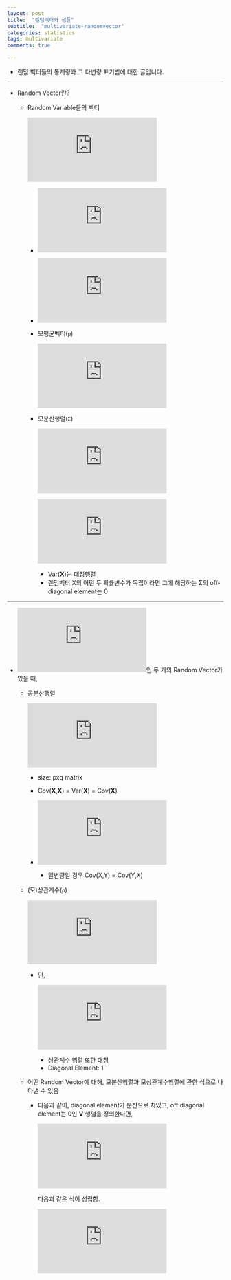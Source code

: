 ```yaml
---
layout: post
title:  "랜덤벡터와 샘플"
subtitle:  "multivariate-randomvector"
categories: statistics
tags: multivariate
comments: true

---
```


- 랜덤 벡터들의 통계량과 그 다변량 표기법에 대한 글입니다.  

---  

- Random Vector란?  
  - Random Variable들의 벡터  
  
    ![](https://latex.codecogs.com/gif.latex?%5Cmathbf%7BX%7D%20%3D%20%5BX_1%2CX_2%2C...%2CX_p%5D%5ET)  
    
    - ![](https://latex.codecogs.com/gif.latex?%5Cboldsymbol%7BX%7D%20%5C%3B%20is%20%5C%3Ba%20%5C%3Brandom%20%5C%3B%20vector)  
    - ![](https://latex.codecogs.com/gif.latex?X_j%2C%201%5Cleq%20j%20%5Cleq%20p%20%5C%3B%20is%20%5C%3B%20a%5C%3B%20random%20%5C%3B%20variable)  
    
    - 모평균벡터(`μ`)  

      ![](https://latex.codecogs.com/gif.latex?E%28%5Cboldsymbol%7BX%7D%29%20%3D%20%5Cbegin%7Bbmatrix%7D%20E%28X_1%29%5C%5C%20E%28X_2%29%5C%5C%20%5Cvdots%20%5C%5C%20E%28X_p%29%20%5Cend%7Bbmatrix%7D%20%3D%20%5Cboldsymbol%7B%5Cmu%7D%20%3D%20%5Cbegin%7Bbmatrix%7D%20%5Cmu_1%5C%5C%20%5Cmu_2%5C%5C%20%5Cvdots%20%5C%5C%20%5Cmu_p%20%5Cend%7Bbmatrix%7D)  

    - 모분산행렬(`Σ`)  

      ![](https://latex.codecogs.com/gif.latex?Var%28%5Cboldsymbol%7BX%7D%29%20%3D%20E%5B%28%5Cboldsymbol%7BX-%5Cmu%7D%29%28%5Cboldsymbol%7BX-%5Cmu%7D%29%5ET%5D)  

      ![](https://latex.codecogs.com/gif.latex?%3D%20%5Cbegin%7Bbmatrix%7D%20%5Csigma_%7B11%7D%20%26%20%5Csigma_%7B12%7D%20%26%20...%20%26%20%5Csigma_%7B1p%7D%5C%5C%20%5Csigma_%7B21%7D%20%26%20%5Csigma_%7B22%7D%20%26%20...%20%26%20%5Csigma_%7B2p%7D%5C%5C%20%5Cvdots%20%26%20%5Cvdots%20%26%20%26%5Cvdots%20%5C%5C%20%5Csigma_%7Bp1%7D%20%26%20%5Csigma_%7Bp2%7D%20%26%20...%5C%20%26%20%5Csigma_%7Bpp%7D%20%5Cend%7Bbmatrix%7D%20%3D%20%5Cboldsymbol%7B%5CSigma%20%7D)  
      
      - Var(__X__)는 대칭행렬  
      - 랜덤벡터 X의 어떤 두 확률변수가 독립이라면 그에 해당하는 Σ의 off-diagonal element는 0  
  
---  

- ![](https://latex.codecogs.com/gif.latex?%5Cboldsymbol%7BX%7D%20%5Cin%20R%5Ep%20%5C%3B%20and%20%5C%3B%20%5Cboldsymbol%7BY%7D%20%5Cin%20R%5Eq)인 두 개의 Random Vector가 있을 때,  
    
    - 공분산행렬  
      
      ![](https://latex.codecogs.com/gif.latex?Cov%28%5Cboldsymbol%7BX%2CY%7D%29%29%20%3D%20E%5B%5Cboldsymbol%7B%28X-%5Cmu_X%29%28Y-%5Cmu_Y%29%5ET%7D%5D%20%3D%20E%28%5Cboldsymbol%7BXY%5ET%7D%29%20-%20E%28%5Cboldsymbol%7BX%7D%29E%28%5Cboldsymbol%7BY%5ET%7D%29)  
      
      - size: pxq matrix  
      - Cov(__X__,__X__) = Var(__X__) = Cov(__X__)  
      
      - ![](https://latex.codecogs.com/gif.latex?Cov%28%5Cboldsymbol%7BX%2C%20Y%7D%29%20%3D%20Cov%28%5Cboldsymbol%7BY%2C%20X%7D%29%5ET)  
        
        - 일변량일 경우 Cov(X,Y) = Cov(Y,X)  
      
    - (모)상관계수(`ρ`)  
    
      ![](https://latex.codecogs.com/gif.latex?%5Cboldsymbol%7B%5Crho%7D%20%3D%20%5Cbegin%7Bbmatrix%7D%201%20%26%20%5Crho_%7B12%7D%20%26%20...%20%26%20%5Crho_%7B1p%7D%20%5C%5C%20%5Crho_%7B21%7D%20%26%201%20%26%20...%20%26%20%5Crho_%7B2p%7D%20%5C%5C%20%5Cvdots%20%26%20%5Cvdots%20%26%20%5Cddots%20%26%20%5Cvdots%20%5C%5C%20%5Crho_%7Bp1%7D%20%26%20%5Crho_%7Bp2%7D%20%26%20...%20%26%201%20%5Cend%7Bbmatrix%7D)  

      - 단,   
        
          ![](https://latex.codecogs.com/gif.latex?%5Crho_%7Bjk%7D%20%3D%20Corr%28X_j%2C%20X_k%29%20%3D%20%5Cfrac%7BCov%28X_j%2C%20X_k%29%7D%7B%5Csqrt%7BVar%28X_j%29%7D%7B%5Csqrt%7BVar%28X_k%29%7D%7D%7D%20%3D%20%5Cfrac%7B%5Csigma_%7Bjk%7D%7D%7B%5Csqrt%7B%5Csigma_%7Bjj%7D%7D%5Csqrt%7B%5Csigma_%7Bkk%7D%7D%7D)  
          
        - 상관계수 행렬 또한 대칭  
        - Diagonal Element: 1  
        
  - 어떤 Random Vector에 대해, 모분산행렬과 모상관계수행렬에 관한 식으로 나타낼 수 있음  
    
    - 다음과 같이, diagonal element가 분산으로 차있고, off diagonal element는 0인 __V__ 행렬을 정의한다면,  
    
      ![](https://latex.codecogs.com/gif.latex?%5Cboldsymbol%7BV%7D%3D%5Cbegin%7Bbmatrix%7D%20%5Csigma_%7B11%7D%20%26%200%20%26%20...%20%26%200%5C%5C%200%20%26%20%5Csigma_%7B22%7D%20%26%20...%20%26%20%5Cvdots%20%5C%5C%20%5Cvdots%20%26%20%5Cvdots%20%26%20%5Cddots%20%26%20%5Cvdots%5C%5C%200%20%26%200%20%26%20...%20%26%20%5Csigma_%7Bpp%7D%20%5Cend%7Bbmatrix%7D)  
      
      다음과 같은 식이 성립함.  
      
      ![](https://latex.codecogs.com/gif.latex?%5Cboldsymbol%7BV%7D%5E%7B%5Cfrac%7B1%7D%7B2%7D%7D%5Cboldsymbol%7B%5Crho%7D%5Cboldsymbol%7BV%7D%5E%7B%5Cfrac%7B1%7D%7B2%7D%7D%3D%5Cboldsymbol%7B%5CSigma%7D%2C%20%5Cboldsymbol%7B%5Crho%7D%3D%5Cboldsymbol%7BV%7D%5E%7B-%5Cfrac%7B1%7D%7B2%7D%7D%5Cboldsymbol%7B%5CSigma%7D%5Cboldsymbol%7BV%7D%5E%7B-%5Cfrac%7B1%7D%7B2%7D%7D)  
      
      
    
   
